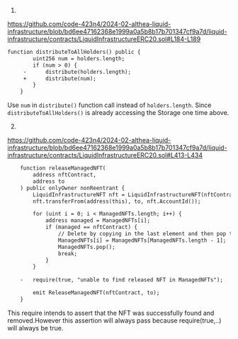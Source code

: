 1)
https://github.com/code-423n4/2024-02-althea-liquid-infrastructure/blob/bd6ee47162368e1999a0a5b8b17b701347cf9a7d/liquid-infrastructure/contracts/LiquidInfrastructureERC20.sol#L184-L189

```diff
function distributeToAllHolders() public {
        uint256 num = holders.length;
        if (num > 0) {
     -      distribute(holders.length);
     +      distribute(num);
        }
    }
```
Use `num` in `distribute()` function call instead of `holders.length`.
Since `distributeToAllHolders()` is already accessing the Storage one time above.

2) 
https://github.com/code-423n4/2024-02-althea-liquid-infrastructure/blob/bd6ee47162368e1999a0a5b8b17b701347cf9a7d/liquid-infrastructure/contracts/LiquidInfrastructureERC20.sol#L413-L434
```diff
    function releaseManagedNFT(
        address nftContract,
        address to
    ) public onlyOwner nonReentrant {
        LiquidInfrastructureNFT nft = LiquidInfrastructureNFT(nftContract);
        nft.transferFrom(address(this), to, nft.AccountId());

        for (uint i = 0; i < ManagedNFTs.length; i++) {
            address managed = ManagedNFTs[i];
            if (managed == nftContract) {
                // Delete by copying in the last element and then pop the end
                ManagedNFTs[i] = ManagedNFTs[ManagedNFTs.length - 1];
                ManagedNFTs.pop();
                break;
            }
        }
    
    -   require(true, "unable to find released NFT in ManagedNFTs");

        emit ReleaseManagedNFT(nftContract, to);
    }
``` 
 This require intends to assert that the NFT was successfully found and removed.However this assertion  will always pass because require(true,..) will always be true.